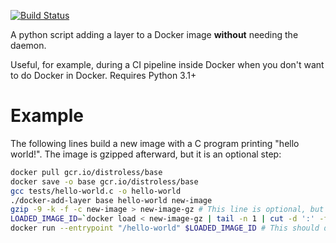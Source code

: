 [![Build Status](https://travis-ci.com/sdenel/docker-add-layer.svg?branch=master)](https://travis-ci.com/sdenel/docker-add-layer)

A python script adding a layer to a Docker image **without** needing the daemon.

Useful, for example, during a CI pipeline inside Docker when you don't want to do Docker in Docker. Requires Python 3.1+ 

# Example
The following lines build a new image with a C program printing "hello world!". The image is gzipped afterward, but it is an optional step:
```bash
docker pull gcr.io/distroless/base
docker save -o base gcr.io/distroless/base
gcc tests/hello-world.c -o hello-world
./docker-add-layer base hello-world new-image
gzip -9 -k -f -c new-image > new-image-gz # This line is optional, but reduces by half the size of the image
LOADED_IMAGE_ID=`docker load < new-image-gz | tail -n 1 | cut -d ':' -f 3`
docker run --entrypoint "/hello-world" $LOADED_IMAGE_ID # This should display "Hello, world!"
```